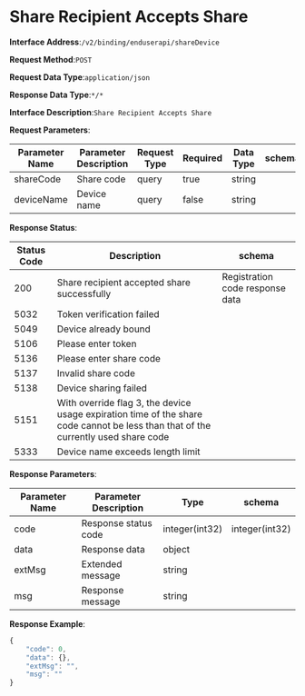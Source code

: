 # Share Recipient Accepts Share


**Interface Address**:`/v2/binding/enduserapi/shareDevice`


**Request Method**:`POST`


**Request Data Type**:`application/json`


**Response Data Type**:`*/*`


**Interface Description**:`Share Recipient Accepts Share`


**Request Parameters**:


| Parameter Name | Parameter Description | Request Type | Required | Data Type | schema |
| -------------- | --------------------- | ------------ | -------- | --------- | ------ |
| shareCode      | Share code            | query        | true     | string    |        |
| deviceName     | Device name           | query        | false    | string    |        |


**Response Status**:


| Status Code | Description                                                                                                                     | schema                     |
| ----------- | ------------------------------------------------------------------------------------------------------------------------------- | -------------------------- |
| 200         | Share recipient accepted share successfully                                                                                     | Registration code response data |
| 5032        | Token verification failed                                                                                                       |                            |
| 5049        | Device already bound                                                                                                            |                            |
| 5106        | Please enter token                                                                                                              |                            |
| 5136        | Please enter share code                                                                                                         |                            |
| 5137        | Invalid share code                                                                                                              |                            |
| 5138        | Device sharing failed                                                                                                           |                            |
| 5151        | With override flag 3, the device usage expiration time of the share code cannot be less than that of the currently used share code |                           |
| 5333        | Device name exceeds length limit                                                                                                |                            |


**Response Parameters**:


| Parameter Name | Parameter Description | Type           | schema         |
| -------------- | --------------------- | -------------- | -------------- |
| code           | Response status code  | integer(int32) | integer(int32) |
| data           | Response data         | object         |                |
| extMsg         | Extended message      | string         |                |
| msg            | Response message      | string         |                |


**Response Example**:
```javascript
{
	"code": 0,
	"data": {},
	"extMsg": "",
	"msg": ""
}
```